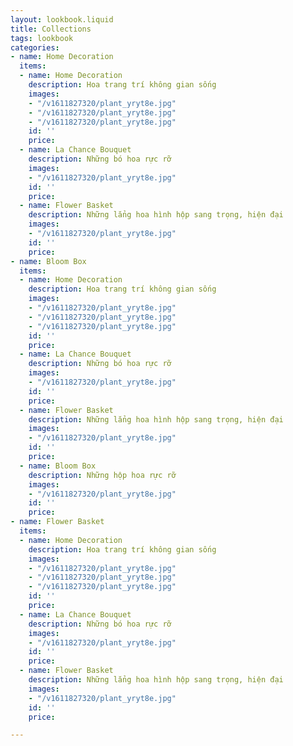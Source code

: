 ```yaml
---
layout: lookbook.liquid
title: Collections
tags: lookbook
categories:
- name: Home Decoration
  items:
  - name: Home Decoration
    description: Hoa trang trí không gian sống
    images:
    - "/v1611827320/plant_yryt8e.jpg"
    - "/v1611827320/plant_yryt8e.jpg"
    - "/v1611827320/plant_yryt8e.jpg"
    id: ''
    price: 
  - name: La Chance Bouquet
    description: Những bó hoa rực rỡ
    images:
    - "/v1611827320/plant_yryt8e.jpg"
    id: ''
    price: 
  - name: Flower Basket
    description: Những lẳng hoa hình hộp sang trọng, hiện đại
    images:
    - "/v1611827320/plant_yryt8e.jpg"
    id: ''
    price: 
- name: Bloom Box
  items:
  - name: Home Decoration
    description: Hoa trang trí không gian sống
    images:
    - "/v1611827320/plant_yryt8e.jpg"
    - "/v1611827320/plant_yryt8e.jpg"
    - "/v1611827320/plant_yryt8e.jpg"
    id: ''
    price: 
  - name: La Chance Bouquet
    description: Những bó hoa rực rỡ
    images:
    - "/v1611827320/plant_yryt8e.jpg"
    id: ''
    price: 
  - name: Flower Basket
    description: Những lẳng hoa hình hộp sang trọng, hiện đại
    images:
    - "/v1611827320/plant_yryt8e.jpg"
    id: ''
    price: 
  - name: Bloom Box
    description: Những hộp hoa rực rỡ
    images:
    - "/v1611827320/plant_yryt8e.jpg"
    id: ''
    price: 
- name: Flower Basket
  items:
  - name: Home Decoration
    description: Hoa trang trí không gian sống
    images:
    - "/v1611827320/plant_yryt8e.jpg"
    - "/v1611827320/plant_yryt8e.jpg"
    - "/v1611827320/plant_yryt8e.jpg"
    id: ''
    price: 
  - name: La Chance Bouquet
    description: Những bó hoa rực rỡ
    images:
    - "/v1611827320/plant_yryt8e.jpg"
    id: ''
    price: 
  - name: Flower Basket
    description: Những lẳng hoa hình hộp sang trọng, hiện đại
    images:
    - "/v1611827320/plant_yryt8e.jpg"
    id: ''
    price: 

---
```

